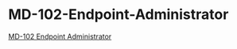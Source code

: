 # MD-102-Endpoint-Administrator
[MD-102 Endpoint Administrator](https://learn.microsoft.com/en-us/training/courses/md-102t00)
